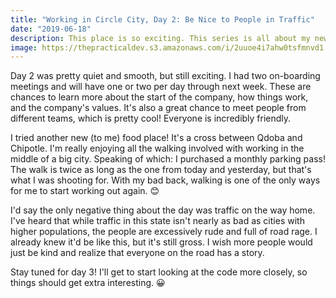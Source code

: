 ```yaml
---
title: "Working in Circle City, Day 2: Be Nice to People in Traffic"
date: "2019-06-18"
description: This place is so exciting. This series is all about my new adventure.
image: https://thepracticaldev.s3.amazonaws.com/i/2uuoe4i7ahw0tsfmnvd1.jpeg
---
```


Day 2 was pretty quiet and smooth, but still exciting. I had two on-boarding meetings and will have one or two per day through next week. These are chances to learn more about the start of the company, how things work, and the company's values. It's also a great chance to meet people from different teams, which is pretty cool! Everyone is incredibly friendly.

I tried another new (to me) food place! It's a cross between Qdoba and Chipotle. I'm really enjoying all the walking involved with working in the middle of a big city. Speaking of which: I purchased a monthly parking pass! The walk is twice as long as the one from today and yesterday, but that's what I was shooting for. With my bad back, walking is one of the only ways for me to start working out again. 😊

I'd say the only negative thing about the day was traffic on the way home. I've heard that while traffic in this state isn't nearly as bad as cities with higher populations, the people are excessively rude and full of road rage. I already knew it'd be like this, but it's still gross. I wish more people would just be kind and realize that everyone on the road has a story.

Stay tuned for day 3! I'll get to start looking at the code more closely, so things should get extra interesting. 😀
